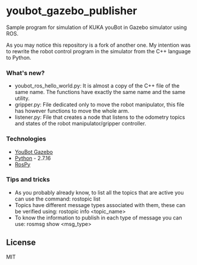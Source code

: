 # youbot_gazebo_publisher
Sample program for simulation of KUKA youBot in Gazebo simulator using ROS.

As you may notice this repository is a fork of another one. My intention was to rewrite the robot control program in the simulator from the C++ language to Python.

### What's new?
* youbot_ros_hello_world.py: It is almost a copy of the C++ file of the same name. The functions have exactly the same name and the same utility.
* gripper.py: File dedicated only to move the robot manipulator, this file has however functions to move the whole arm.
* listener.py: File that creates a node that listens to the odometry topics and states of the robot manipulator/gripper controller. 

### Technologies
* [YouBot Gazebo] 
* [Python] - 2.7.16
* [RosPy]


### Tips and tricks
* As you probably already know, to list all the topics that are active you can use the command: rostopic list
* Topics have different message types associated with them, these can be verified using: rostopic info <topic_name>
* To know the information to publish in each type of message you can use:   rosmsg show <msg_type>

License
----

MIT



   [YouBot Gazebo]: <http://www.youbot-store.com/developers/ros-gazebo-simulation>
   [Python]: <https://www.python.org/downloads/release/python-2716/>
   [RosPy]: <http://wiki.ros.org/rospy>

